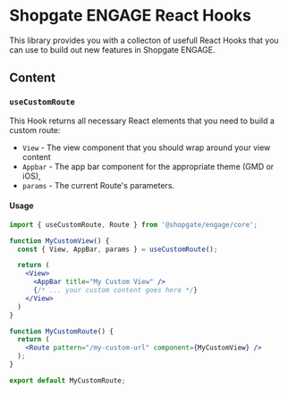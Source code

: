 # Shopgate ENGAGE React Hooks

This library provides you with a collecton of usefull React Hooks that you can use to build out new features in Shopgate ENGAGE.

## Content

### `useCustomRoute`

This Hook returns all necessary React elements that you need to build a custom route:

* `View` - The view component that you should wrap around your view content
* `Appbar` - The app bar component for the appropriate theme (GMD or iOS),
* `params` - The current Route's parameters.

#### Usage

```jsx
import { useCustomRoute, Route } from '@shopgate/engage/core';

function MyCustomView() {
  const { View, AppBar, params } = useCustomRoute();

  return (
    <View>
      <AppBar title="My Custom View" />
      {/* ... your custom content goes here */}
    </View>
  )
}

function MyCustomRoute() {
  return (
    <Route pattern="/my-custom-url" component={MyCustomView} />
  );
}

export default MyCustomRoute;
```
